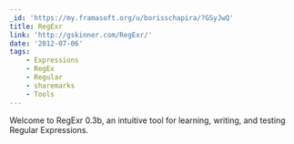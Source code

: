 ```yaml
---
_id: 'https://my.framasoft.org/u/borisschapira/?GSyJwQ'
title: RegExr
link: 'http://gskinner.com/RegExr/'
date: '2012-07-06'
tags:
    - Expressions
    - RegEx
    - Regular
    - sharemarks
    - Tools
---
```


<div class="markdown"><p>Welcome to RegExr 0.3b, an intuitive tool for learning, writing, and testing Regular Expressions.
</p></div>
